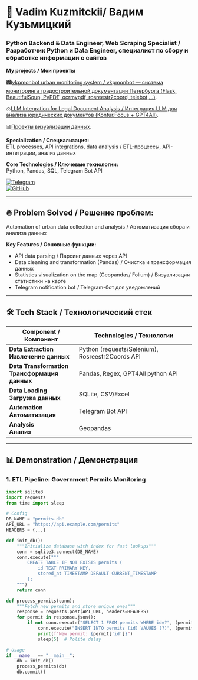 # 🚀 Vadim Kuzmitckii/ Вадим Кузьмицкий  
### Python Backend & Data Engineer, Web Scraping Specialist / Разработчик Python и Data Engineer, специалист по сбору и обработке информации с сайтов

**My projects / Мои проекты**

🏙️[vkpmonbot urban monitoring system / vkpmonbot — система мониторинга градостроительной документации Петербурга (Flask, BeautifulSoup, PyPDF, ocrmypdf, rosreestr2coord, telebot,...)](https://github.com/alfablend/vkpmonbot/tree/main).

⚖️[LLM Integration for Legal Document Analysis / Интеграция LLM для анализа юридических документов (Kontur.Focus + GPT4All)](https://github.com/alfablend/vkpcourt).     

📊[Проекты визуализации данных](https://github.com/alfablend/alfablend.github.io).

**Specialization / Специализация:**  
ETL processes, API integrations, data analysis / ETL-процессы, API-интеграции, анализ данных  

**Core Technologies / Ключевые технологии:**  
Python, Pandas, SQL, Telegram Bot API  

[![Telegram](https://img.shields.io/badge/Telegram-Contact-26A5E4?style=flat&logo=telegram)](https://t.me/alfablen)  
[![GitHub](https://img.shields.io/badge/GitHub-Projects-181717?style=flat&logo=github)](https://github.com/alfablend)  

---

## 🔥 **Problem Solved / Решение проблем:**  
Automation of urban data collection and analysis / 
Автоматизация сбора и анализа данных  

**Key Features / Основные функции:**  
- API data parsing / Парсинг данных через API   
- Data cleaning and transformation (Pandas) / Очистка и трансформация данных  
- Statistics visualization on the map (Geopandas/ Folium) / Визуализация статистики на карте
- Telegram notification bot / Telegram-бот для уведомлений  

---

## 🛠 Tech Stack / Технологический стек  
| Component / Компонент | Technologies / Технологии |
|-----------------------|---------------------------|
| **Data Extraction**<br>**Извлечение данных** | Python (requests/Selenium), Rosreestr2Coords API |PyPDF2, OpenCV, OCRmyPDF
| **Data Transformation**<br>**Трансформация данных** | Pandas, Regex, GPT4All python API |
| **Data Loading**<br>**Загрузка данных** | SQLite, CSV/Excel |
| **Automation**<br>**Автоматизация** | Telegram Bot API |
| **Analysis**<br>**Анализ** | Geopandas |

---

## 📊 Demonstration / Демонстрация  
### 1. ETL Pipeline: Government Permits Monitoring  


```python
import sqlite3
import requests
from time import sleep

# Config
DB_NAME = "permits.db"
API_URL = "https://api.example.com/permits"
HEADERS = {...} 

def init_db():
    """Initialize database with index for fast lookups"""
    conn = sqlite3.connect(DB_NAME)
    conn.execute("""
        CREATE TABLE IF NOT EXISTS permits (
            id TEXT PRIMARY KEY,
            stored_at TIMESTAMP DEFAULT CURRENT_TIMESTAMP
        );
    """)
    return conn

def process_permits(conn):
    """Fetch new permits and store unique ones"""
    response = requests.post(API_URL, headers=HEADERS)
    for permit in response.json():
        if not conn.execute("SELECT 1 FROM permits WHERE id=?", (permit['id'],)).fetchone():
            conn.execute("INSERT INTO permits (id) VALUES (?)", (permit['id'],))
            print(f"New permit: {permit['id']}")
            sleep(5)  # Polite delay

# Usage
if __name__ == "__main__":
    db = init_db()
    process_permits(db)
    db.commit()